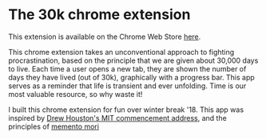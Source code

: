 # The 30k chrome extension

This extension is available on the Chrome Web Store [here](https://chrome.google.com/webstore/detail/30k/olbpglaibapheinfojhgiaenneioilpn).

This chrome extension takes an unconventional approach to fighting procrastination, based on the principle that we are given about 30,000 days to live. Each time a user opens a new tab, they are shown the number of days they have lived (out of 30k), graphically with a progress bar. This app serves as a reminder that life is transient and ever unfolding. Time is our most valuable resource, so why waste it!

I built this chrome extension for fun over winter break '18. This app was inspired by [Drew Houston's MIT commencement address](https://youtu.be/6inri5ggyK4), and the principles of [memento mori](https://en.wikipedia.org/wiki/Memento_mori)
